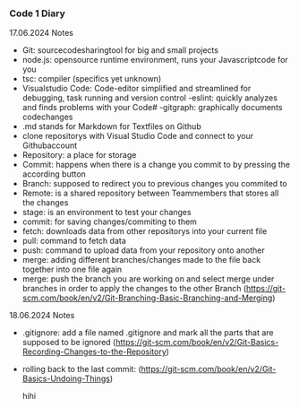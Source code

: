 ### Code 1 Diary
17.06.2024 Notes
- Git: sourcecodesharingtool for big and small projects
- node.js: opensource runtime environment, runs your Javascriptcode for you
- tsc: compiler (specifics yet unknown)
- Visualstudio Code: Code-editor simplified and streamlined for debugging, task running and version control
   -eslint: quickly analyzes and finds problems with your Code#
   -gitgraph: graphically documents codechanges
- .md stands for Markdown for Textfiles on Github
- clone repositorys with Visual Studio Code and connect to your Githubaccount
- Repository: a place for storage
- Commit: happens when there is a change you commit to by pressing the according button
- Branch: supposed to redirect you to previous changes you commited to
- Remote: is a shared repository between Teammembers that stores all the changes
- stage: is an environment to test your changes
- commit: for saving changes/commiting to them
- fetch: downloads data from other repositorys into your current file
- pull: command to fetch data
- push: command to upload data from your repository onto another
- merge: adding different branches/changes made to the file back together into one file again
- merge: push the branch you are working on and select merge under branches in order to apply the changes to the other Branch
  (https://git-scm.com/book/en/v2/Git-Branching-Basic-Branching-and-Merging)


18.06.2024 Notes
- .gitignore: add a file named .gitignore and mark all the parts that are supposed to be ignored
  (https://git-scm.com/book/en/v2/Git-Basics-Recording-Changes-to-the-Repository)
- rolling back to the last commit: 
  (https://git-scm.com/book/en/v2/Git-Basics-Undoing-Things)

  hihi
